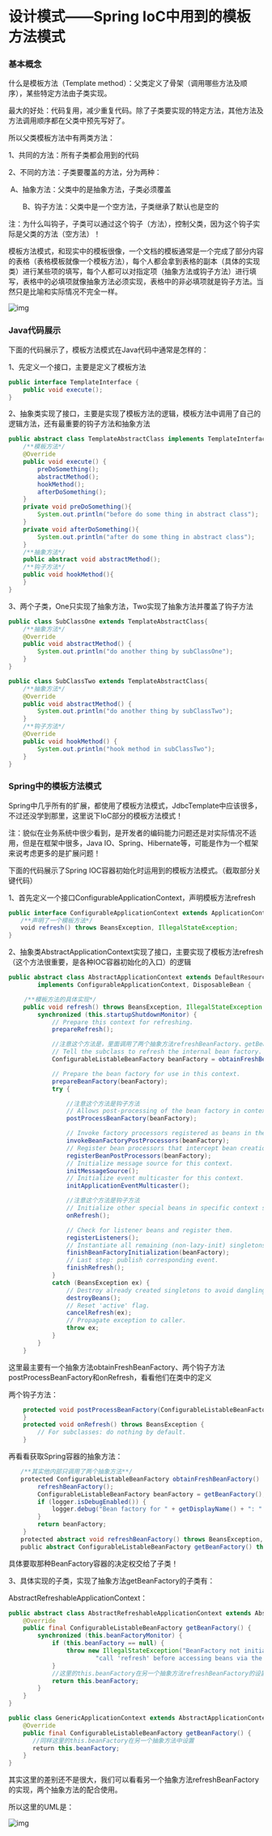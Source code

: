 # 设计模式——Spring IoC中用到的模板方法模式

### 基本概念

什么是模板方法（Template method）：父类定义了骨架（调用哪些方法及顺序），某些特定方法由子类实现。

最大的好处：代码复用，减少重复代码。除了子类要实现的特定方法，其他方法及方法调用顺序都在父类中预先写好了。

所以父类模板方法中有两类方法：

1、共同的方法：所有子类都会用到的代码

2、不同的方法：子类要覆盖的方法，分为两种：

​	A、抽象方法：父类中的是抽象方法，子类必须覆盖

　　B、钩子方法：父类中是一个空方法，子类继承了默认也是空的

注：为什么叫钩子，子类可以通过这个钩子（方法），控制父类，因为这个钩子实际是父类的方法（空方法）！

模板方法模式，和现实中的模板很像，一个文档的模板通常是一个完成了部分内容的表格（表格模板就像一个模板方法），每个人都会拿到表格的副本（具体的实现类）进行某些项的填写，每个人都可以对指定项（抽象方法或钩子方法）进行填写，表格中的必填项就像抽象方法必须实现，表格中的非必填项就是钩子方法。当然只是比喻和实际情况不完全一样。

![img](D:\java\md_pictures\JavaWeb\模板方法.png)

### Java代码展示

下面的代码展示了，模板方法模式在Java代码中通常是怎样的：

1、先定义一个接口，主要是定义了模板方法

```java
public interface TemplateInterface {
    public void execute();
}
```

2、抽象类实现了接口，主要是实现了模板方法的逻辑，模板方法中调用了自己的逻辑方法，还有最重要的钩子方法和抽象方法

``` java
public abstract class TemplateAbstractClass implements TemplateInterface{
    /**模板方法*/
    @Override
    public void execute() {
        preDoSomething();
        abstractMethod();
        hookMethod();
        afterDoSomething();
    }
    private void preDoSomething(){
        System.out.println("before do some thing in abstract class");
    }
    private void afterDoSomething(){
        System.out.println("after do some thing in abstract class");
    }
    /**抽象方法*/
    public abstract void abstractMethod();
    /**钩子方法*/
    public void hookMethod(){
    }
}
```

3、两个子类，One只实现了抽象方法，Two实现了抽象方法并覆盖了钩子方法

``` java
public class SubClassOne extends TemplateAbstractClass{
    /**抽象方法*/
    @Override
    public void abstractMethod() {
        System.out.println("do another thing by subClassOne");
    }
}
```

``` java
public class SubClassTwo extends TemplateAbstractClass{
    /**抽象方法*/
    @Override
    public void abstractMethod() {
        System.out.println("do another thing by subClassTwo");
    }
    /**钩子方法*/
    @Override
    public void hookMethod() {
        System.out.println("hook method in subClassTwo");
    }
}
```

### Spring中的模板方法模式

Spring中几乎所有的扩展，都使用了模板方法模式，JdbcTemplate中应该很多，不过还没学到那里，这里说下IoC部分的模板方法模式！

注：貌似在业务系统中很少看到，是开发者的编码能力问题还是对实际情况不适用，但是在框架中很多，Java IO、Spring、Hibernate等，可能是作为一个框架来说考虑更多的是扩展问题！

下面的代码展示了Spring IOC容器初始化时运用到的模板方法模式。（截取部分关键代码）

1、首先定义一个接口ConfigurableApplicationContext，声明模板方法refresh

``` java
public interface ConfigurableApplicationContext extends ApplicationContext, Lifecycle, Closeable {
　　/**声明了一个模板方法*/
　　void refresh() throws BeansException, IllegalStateException;
}
```

2、抽象类AbstractApplicationContext实现了接口，主要实现了模板方法refresh（这个方法很重要，是各种IOC容器初始化的入口）的逻辑

``` java
public abstract class AbstractApplicationContext extends DefaultResourceLoader
        implements ConfigurableApplicationContext, DisposableBean {

　　 /**模板方法的具体实现*/
    public void refresh() throws BeansException, IllegalStateException {
        synchronized (this.startupShutdownMonitor) {
            // Prepare this context for refreshing.
            prepareRefresh();

　　　　　　  //注意这个方法是，里面调用了两个抽象方法refreshBeanFactory、getBeanFactory
            // Tell the subclass to refresh the internal bean factory.
            ConfigurableListableBeanFactory beanFactory = obtainFreshBeanFactory();

            // Prepare the bean factory for use in this context.
            prepareBeanFactory(beanFactory);
            try {

　　　　　　　　　 //注意这个方法是钩子方法
                // Allows post-processing of the bean factory in context subclasses.
                postProcessBeanFactory(beanFactory);

                // Invoke factory processors registered as beans in the context.
                invokeBeanFactoryPostProcessors(beanFactory);
                // Register bean processors that intercept bean creation.
                registerBeanPostProcessors(beanFactory);
                // Initialize message source for this context.
                initMessageSource();
                // Initialize event multicaster for this context.
                initApplicationEventMulticaster();

　　　　　　　　　 //注意这个方法是钩子方法
                // Initialize other special beans in specific context subclasses.
                onRefresh();

                // Check for listener beans and register them.
                registerListeners();
                // Instantiate all remaining (non-lazy-init) singletons.
                finishBeanFactoryInitialization(beanFactory);
                // Last step: publish corresponding event.
                finishRefresh();
            }
            catch (BeansException ex) {
                // Destroy already created singletons to avoid dangling resources.
                destroyBeans();
                // Reset 'active' flag.
                cancelRefresh(ex);
                // Propagate exception to caller.
                throw ex;
            }
        }
    }
```

这里最主要有一个抽象方法obtainFreshBeanFactory、两个钩子方法postProcessBeanFactory和onRefresh，看看他们在类中的定义

两个钩子方法：

``` java
    protected void postProcessBeanFactory(ConfigurableListableBeanFactory beanFactory) {
    }
    protected void onRefresh() throws BeansException {
        // For subclasses: do nothing by default.
    }
```

再看看获取Spring容器的抽象方法：

``` java
　　/**其实他内部只调用了两个抽象方法**/    
　　protected ConfigurableListableBeanFactory obtainFreshBeanFactory() {
        refreshBeanFactory();
        ConfigurableListableBeanFactory beanFactory = getBeanFactory();
        if (logger.isDebugEnabled()) {
            logger.debug("Bean factory for " + getDisplayName() + ": " + beanFactory);
        }
        return beanFactory;
    }
　　protected abstract void refreshBeanFactory() throws BeansException, IllegalStateException;
　　public abstract ConfigurableListableBeanFactory getBeanFactory() throws IllegalStateException;
```

具体要取那种BeanFactory容器的决定权交给了子类！

3、具体实现的子类，实现了抽象方法getBeanFactory的子类有：

AbstractRefreshableApplicationContext：

``` java
public abstract class AbstractRefreshableApplicationContext extends AbstractApplicationContext {
    @Override
    public final ConfigurableListableBeanFactory getBeanFactory() {
        synchronized (this.beanFactoryMonitor) {
            if (this.beanFactory == null) {
                throw new IllegalStateException("BeanFactory not initialized or already closed - " +
                        "call 'refresh' before accessing beans via the ApplicationContext");
            }
            //这里的this.beanFactory在另一个抽象方法refreshBeanFactory的设置的
            return this.beanFactory;
        }
    }
} 
```

``` java
public class GenericApplicationContext extends AbstractApplicationContext implements BeanDefinitionRegistry {
    @Override
    public final ConfigurableListableBeanFactory getBeanFactory() {
　　　　//同样这里的this.beanFactory在另一个抽象方法中设置        
　　　　return this.beanFactory;
    }
}
```

其实这里的差别还不是很大，我们可以看看另一个抽象方法refreshBeanFactory的实现，两个抽象方法的配合使用。

 所以这里的UML是：

![img](http://images2015.cnblogs.com/blog/772475/201511/772475-20151121155733108-291829765.png)